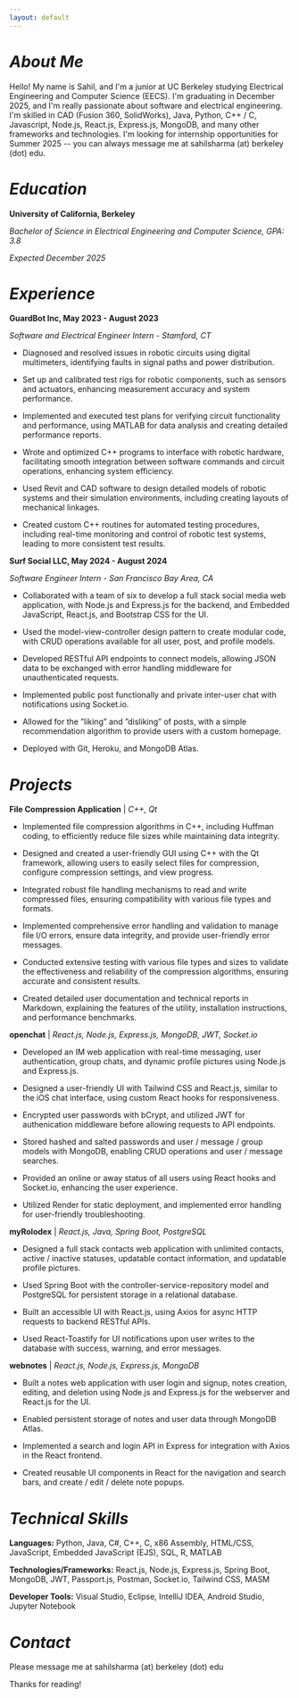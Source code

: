 ```yaml
---
layout: default
---
```


# _About Me_

Hello! My name is Sahil, and I'm a junior at UC Berkeley studying Electrical Engineering and Computer Science (EECS). I'm graduating in December 2025, and I'm really passionate about software and electrical engineering. I'm skilled in CAD (Fusion 360, SolidWorks), Java, Python, C++ / C, Javascript, Node.js, React.js, Express.js, MongoDB, and many other frameworks and technologies. I'm looking for internship opportunities for Summer 2025 -- you can always message me at sahilsharma (at) berkeley (dot) edu. 

# _Education_

**University of California, Berkeley**

_Bachelor of Science in Electrical Engineering and Computer Science, GPA: 3.8_

_Expected December 2025_

# _Experience_


**GuardBot Inc, May 2023 - August 2023**

_Software and Electrical Engineer Intern - Stamford, CT_

- Diagnosed and resolved issues in robotic circuits using digital multimeters, identifying faults in signal paths and power
distribution.

- Set up and calibrated test rigs for robotic components, such as sensors and actuators, enhancing measurement accuracy
and system performance.

- Implemented and executed test plans for verifying circuit functionality and performance, using MATLAB for data
analysis and creating detailed performance reports.

- Wrote and optimized C++ programs to interface with robotic hardware, facilitating smooth integration between software
commands and circuit operations, enhancing system efficiency.

- Used Revit and CAD software to design detailed models of robotic systems and their simulation environments, including
creating layouts of mechanical linkages.

- Created custom C++ routines for automated testing procedures, including real-time monitoring and control of robotic
test systems, leading to more consistent test results.



**Surf Social LLC, May 2024 - August 2024**

_Software Engineer Intern - San Francisco Bay Area, CA_

- Collaborated with a team of six to develop a full stack social media web application, with Node.js and Express.js for the backend, and Embedded JavaScript, React.js, and Bootstrap CSS for the UI.

- Used the model-view-controller design pattern to create modular code, with CRUD operations available for all user, post, and profile models.

- Developed RESTful API endpoints to connect models, allowing JSON data to be exchanged with error handling middleware for unauthenticated requests.

- Implemented public post functionally and private inter-user chat with notifications using Socket.io.

- Allowed for the ”liking” and ”disliking” of posts, with a simple recommendation algorithm to provide users with a custom homepage.

- Deployed with Git, Heroku, and MongoDB Atlas.


# _Projects_

**File Compression Application** | _C++, Qt_

- Implemented file compression algorithms in C++, including Huffman coding, to efficiently reduce file sizes while
maintaining data integrity.

- Designed and created a user-friendly GUI using C++ with the Qt framework, allowing users to easily select files for
compression, configure compression settings, and view progress.

- Integrated robust file handling mechanisms to read and write compressed files, ensuring compatibility with various file
types and formats.

- Implemented comprehensive error handling and validation to manage file I/O errors, ensure data integrity, and provide
user-friendly error messages.

- Conducted extensive testing with various file types and sizes to validate the effectiveness and reliability of the
compression algorithms, ensuring accurate and consistent results.

- Created detailed user documentation and technical reports in Markdown, explaining the features of the utility,
installation instructions, and performance benchmarks.



**openchat** | _React.js, Node.js, Express.js, MongoDB, JWT, Socket.io_

- Developed an IM web application with real-time messaging, user authentication, group chats, and dynamic profile pictures using Node.js and Express.js.

- Designed a user-friendly UI with Tailwind CSS and React.js, similar to the iOS chat interface, using custom React hooks for responsiveness.

- Encrypted user passwords with bCrypt, and utilized JWT for authenication middleware before allowing requests to API endpoints.

- Stored hashed and salted passwords and user / message / group models with MongoDB, enabling CRUD operations and user / message searches.

- Provided an online or away status of all users using React hooks and Socket.io, enhancing the user experience.

- Utilized Render for static deployment, and implemented error handling for user-friendly troubleshooting.


**myRolodex** | _React.js, Java, Spring Boot, PostgreSQL_

- Designed a full stack contacts web application with unlimited contacts, active / inactive statuses, updatable contact
information, and updatable profile pictures.

- Used Spring Boot with the controller-service-repository model and PostgreSQL for persistent storage in a relational
database.

- Built an accessible UI with React.js, using Axios for async HTTP requests to backend RESTful APIs.
  
- Used React-Toastify for UI notifications upon user writes to the database with success, warning, and error messages.


**webnotes** | _React.js, Node.js, Express.js, MongoDB_

- Built a notes web application with user login and signup, notes creation, editing, and deletion using Node.js and
Express.js for the webserver and React.js for the UI.

- Enabled persistent storage of notes and user data through MongoDB Atlas.
  
- Implemented a search and login API in Express for integration with Axios in the React frontend.
  
- Created reusable UI components in React for the navigation and search bars, and create / edit / delete note popups.


# _Technical Skills_

**Languages:** Python, Java, C#, C++, C, x86 Assembly, HTML/CSS, JavaScript, Embedded JavaScript (EJS), SQL, R, MATLAB

**Technologies/Frameworks:**  React.js, Node.js, Express.js, Spring Boot, MongoDB, JWT, Passport.js, Postman, Socket.io, Tailwind CSS, MASM

**Developer Tools:** Visual Studio, Eclipse, IntelliJ IDEA, Android Studio, Jupyter Notebook


# _Contact_

Please message me at sahilsharma (at) berkeley (dot) edu

Thanks for reading!

